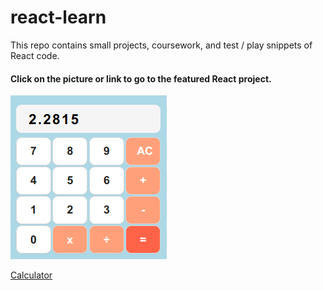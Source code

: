 # react-learn

This repo contains small projects, coursework, and test / play snippets of React code.

#### Click on the picture or link to go to the featured React project.

[![Calculator made with React](meta-w4/public/img/calculator.png)](meta-w4/)

[Calculator](meta-w4/)
